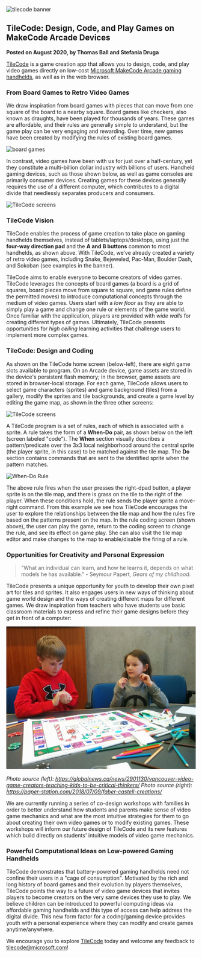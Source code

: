 ![tilecode banner](/static/blog/arcade/tilecode/banner.JPG)

## TileCode: Design, Code, and Play Games on MakeCode Arcade Devices

**Posted on August 2020, by Thomas Ball and Stefania Druga**

[TileCode](https://microsoft.github.io/tilecode) is a game creation app that allows you to design, code, and play video games directly on low-cost [Microsoft MakeCode Arcade gaming handhelds](https://arcade.makecode.com/hardware), as well as in the web browser.

### From Board Games to Retro Video Games

We draw inspiration from board games with pieces that can move from one square of the board to a nearby square. Board games like checkers, also known as draughts, have been played for thousands of years.  These games are affordable, and their rules are generally simple to understand, but the game play can be very engaging and rewarding. Over time, new games have been created by modifying the rules of existing board games.

![board games](/static/blog/arcade/tilecode/boardGames.JPG)

In contrast, video games have been with us for just over a half-century, yet they constitute a multi-billion dollar industry with billions of users. Handheld gaming devices, such as those shown below, as well as game consoles are primarily consumer devices. Creating games for these devices generally requires the use of a different computer, which contributes to a digital divide that needlessly separates producers and consumers.

![TileCode screens](/static/blog/arcade/tilecode/handhelds.JPG)

### TileCode Vision

TileCode enables the process of game creation to take place on gaming handhelds themselves, instead of tablets/laptops/desktops, using just the **four-way direction pad** and the **A and B buttons** common to most handhelds, as shown above. With TileCode, we’ve already created a variety of retro video games, including Snake, Bejeweled, Pac-Man, Boulder Dash, and Sokoban (see examples in the banner).

TileCode aims to enable everyone to become creators of video games. TileCode leverages the concepts of board games (a board is a grid of squares, board pieces move from square to square, and game rules define the permitted moves) to introduce computational concepts through the medium of video games. Users start with a *low floor* as they are able to simply play a game and change one rule or elements of the game world. Once familiar with the application, players are provided with *wide walls* for creating different types of games. Ultimately, TileCode presents opportunities for *high ceiling* learning activities that challenge users to implement more complex games.

### TileCode: Design and Coding

As shown on the TileCode home screen (below-left), there are eight game slots available to program. 
On an Arcade device, game assets are stored in the device's persistent flash memory; in the browser, game assets are stored in browser-local storage. For each game, TileCode allows users to select game characters (sprites) and game background (tiles) from a gallery, modify the sprites and tile  backgrounds, and create a game level by editing the game map, as shown in the three other screens:

![TileCode screens](/static/blog/arcade/tilecode/screens.JPG)

A TileCode program is a set of rules, each of which is associated with a sprite. A rule takes the form of a **When-Do** pair, as shown below on the left (screen labeled "code"). The **When** section visually describes a pattern/predicate over the 3x3 local neighborhood around the central sprite (the player sprite, in this case) to be matched against the tile map.  The **Do** section contains commands that are sent to the identified sprite when the pattern matches.

![When-Do Rule](/static/blog/arcade/tilecode/editPlayMap.JPG)

The above rule fires when the user presses the right-dpad button, a player sprite is on the tile map, and there is grass on the tile to the right of the player. When these conditions hold, the rule sends the player sprite a move-right command. From this example we see how TileCode encourages the user to explore the relationships between the tile map and how the rules fire based on the patterns present on the map. In the rule coding screen (shown above), the user can play the game, return to the coding screen to change the rule, and see its effect on game play. She can also visit the tile map editor and make changes to the map to enable/disable the firing of a rule. 

### Opportunities for Creativity and Personal Expression

> "What an individual can learn, and how he learns it, depends on what models he has available.” - Seymour Papert, *Gears of my childhood*.

TileCode presents a unique opportunity for youth to develop their own pixel art for tiles and sprites. It also engages users in new ways of thinking about game world design and the ways of creating different maps for different games. We draw inspiration from teachers who have students use basic classroom materials to express and refine their game designs before they get in front of a computer:

![Students drawing a game timeline](/static/blog/arcade/tilecode/tilecode_kids_gamedesign.jpg)

*Photo source (left): https://globalnews.ca/news/2901130/vancouver-video-game-creators-teaching-kids-to-be-critical-thinkers/
Photo source (right): https://paper-station.com/2018/07/09/faber-castell-creations/*

We are currently running a series of co-design workshops with families in order to better understand how students and parents make sense of video game mechanics and what are the most intuitive strategies for them to go about creating their own video games or to modify existing games. These workshops will inform our future design of TileCode and its new features which build directly on students' intuitive models of video game mechanics.

### Powerful Computational Ideas on Low-powered Gaming Handhelds

TileCode demonstrates that battery-powered gaming handhelds need not confine their users in a "cage of consumption".  Motivated by the rich and long history of board games and their evolution by players themselves, TileCode points the way to a future of video game devices that invites players to become creators on the very same devices they use to play. We believe children can be introduced to powerful computing ideas via affordable gaming handhelds and this type of access can help address the digital divide. This new form factor for a coding/gaming device provides youth with a personal experience where they can modify and create games anytime/anywhere.

 We encourage you to explore [TileCode](https://microsoft.github.io/tilecode) today and welcome any feedback to [tilecode@microsoft.com](mailto:tilecode@microsoft.com)!
